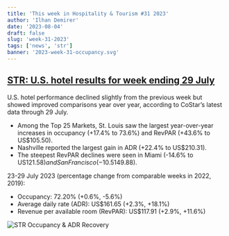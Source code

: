 ```yaml
---
title: 'This week in Hospitality & Tourism #31 2023'
author: 'Ilhan Demirer'
date: '2023-08-04'
draft: false
slug: 'week-31-2023'
tags: ['news', 'str']
banner: '2023-week-31-occupancy.svg'
---
```


## [STR: U.S. hotel results for week ending 29 July](https://str.com/press-release/us-hotel-results-week-ending-29-july)

U.S. hotel performance declined slightly from the previous week but showed improved comparisons year over year, according to CoStar’s latest data through 29 July.

- Among the Top 25 Markets, St. Louis saw the largest year-over-year increases in occupancy (+17.4% to 73.6%) and RevPAR (+43.6% to US$105.50).
- Nashville reported the largest gain in ADR (+22.4% to US$210.31).
- The steepest RevPAR declines were seen in Miami (-14.6% to US$121.58) and San Francisco (-10.5% to US$149.88).

23-29 July 2023 (percentage change from comparable weeks in 2022, 2019):

- Occupancy: 72.20% (+0.6%, -5.6%)
- Average daily rate (ADR): US$161.65 (+2.3%, +18.1%)
- Revenue per available room (RevPAR): US$117.91 (+2.9%, +11.6%)

![STR Occupancy & ADR Recovery](/images/blogimages/2023-week-31-occupancy.svg)
